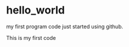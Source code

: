 # hello_world
my first program code
just started using github.
<html>
  <head><title>hello</title></head>
    <body><p>This is my first code</p></body>
 </html>
